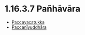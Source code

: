 

# 1.16.3.7 Pañhāvāra

* [Paccayacatukka](1.16.3.7/Paccayacatukka.md)
* [Paccanīyuddhāra](1.16.3.7/Paccaniyuddhara.md)



